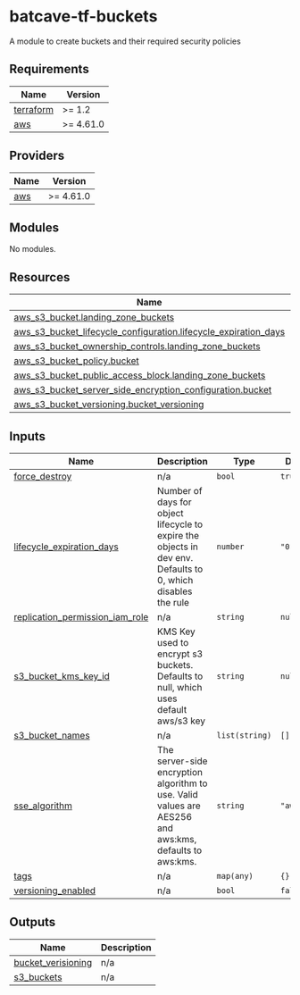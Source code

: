 # batcave-tf-buckets

A module to create buckets and their required security policies

<!-- BEGIN_TF_DOCS -->
## Requirements

| Name | Version |
|------|---------|
| <a name="requirement_terraform"></a> [terraform](#requirement\_terraform) | >= 1.2 |
| <a name="requirement_aws"></a> [aws](#requirement\_aws) | >= 4.61.0 |

## Providers

| Name | Version |
|------|---------|
| <a name="provider_aws"></a> [aws](#provider\_aws) | >= 4.61.0 |

## Modules

No modules.

## Resources

| Name | Type |
|------|------|
| [aws_s3_bucket.landing_zone_buckets](https://registry.terraform.io/providers/hashicorp/aws/latest/docs/resources/s3_bucket) | resource |
| [aws_s3_bucket_lifecycle_configuration.lifecycle_expiration_days](https://registry.terraform.io/providers/hashicorp/aws/latest/docs/resources/s3_bucket_lifecycle_configuration) | resource |
| [aws_s3_bucket_ownership_controls.landing_zone_buckets](https://registry.terraform.io/providers/hashicorp/aws/latest/docs/resources/s3_bucket_ownership_controls) | resource |
| [aws_s3_bucket_policy.bucket](https://registry.terraform.io/providers/hashicorp/aws/latest/docs/resources/s3_bucket_policy) | resource |
| [aws_s3_bucket_public_access_block.landing_zone_buckets](https://registry.terraform.io/providers/hashicorp/aws/latest/docs/resources/s3_bucket_public_access_block) | resource |
| [aws_s3_bucket_server_side_encryption_configuration.bucket](https://registry.terraform.io/providers/hashicorp/aws/latest/docs/resources/s3_bucket_server_side_encryption_configuration) | resource |
| [aws_s3_bucket_versioning.bucket_versioning](https://registry.terraform.io/providers/hashicorp/aws/latest/docs/resources/s3_bucket_versioning) | resource |

## Inputs

| Name | Description | Type | Default | Required |
|------|-------------|------|---------|:--------:|
| <a name="input_force_destroy"></a> [force\_destroy](#input\_force\_destroy) | n/a | `bool` | `true` | no |
| <a name="input_lifecycle_expiration_days"></a> [lifecycle\_expiration\_days](#input\_lifecycle\_expiration\_days) | Number of days for object lifecycle to expire the objects in dev env.  Defaults to 0, which disables the rule | `number` | `"0"` | no |
| <a name="input_replication_permission_iam_role"></a> [replication\_permission\_iam\_role](#input\_replication\_permission\_iam\_role) | n/a | `string` | `null` | no |
| <a name="input_s3_bucket_kms_key_id"></a> [s3\_bucket\_kms\_key\_id](#input\_s3\_bucket\_kms\_key\_id) | KMS Key used to encrypt s3 buckets.  Defaults to null, which uses default aws/s3 key | `string` | `null` | no |
| <a name="input_s3_bucket_names"></a> [s3\_bucket\_names](#input\_s3\_bucket\_names) | n/a | `list(string)` | `[]` | no |
| <a name="input_sse_algorithm"></a> [sse\_algorithm](#input\_sse\_algorithm) | The server-side encryption algorithm to use. Valid values are AES256 and aws:kms, defaults to aws:kms. | `string` | `"aws:kms"` | no |
| <a name="input_tags"></a> [tags](#input\_tags) | n/a | `map(any)` | `{}` | no |
| <a name="input_versioning_enabled"></a> [versioning\_enabled](#input\_versioning\_enabled) | n/a | `bool` | `false` | no |

## Outputs

| Name | Description |
|------|-------------|
| <a name="output_bucket_verisioning"></a> [bucket\_verisioning](#output\_bucket\_verisioning) | n/a |
| <a name="output_s3_buckets"></a> [s3\_buckets](#output\_s3\_buckets) | n/a |
<!-- END_TF_DOCS -->
